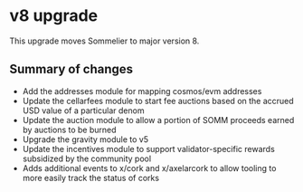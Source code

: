 # v8 upgrade

This upgrade moves Sommelier to major version 8.

## Summary of changes

* Add the addresses module for mapping cosmos/evm addresses
* Update the cellarfees module to start fee auctions based on the accrued USD value of a particular denom
* Update the auction module to allow a portion of SOMM proceeds earned by auctions to be burned
* Upgrade the gravity module to v5
* Update the incentives module to support validator-specific rewards subsidized by the community pool
* Adds additional events to x/cork and x/axelarcork to allow tooling to more easily track the status of corks

